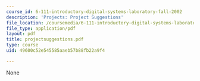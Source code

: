 ```yaml
---
course_id: 6-111-introductory-digital-systems-laboratory-fall-2002
description: 'Projects: Project Suggestions'
file_location: /coursemedia/6-111-introductory-digital-systems-laboratory-fall-2002/49600c52e545585aaeb57b88fb22a9f4_projectsuggestions.pdf
file_type: application/pdf
layout: pdf
title: projectsuggestions.pdf
type: course
uid: 49600c52e545585aaeb57b88fb22a9f4

---
```

None